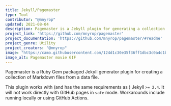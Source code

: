 ```yaml
---
title: Jekyll/Pagemaster
type: Tool
contributor: "@mnyrop"
updated: 2021-08-04
description: Pagemaster is a Jekyll plugin for generating a collection of markdown pages from a file of JSON, YAML, or CSV records.
project_link: 'https://github.com/mnyrop/pagemaster'
project_documentation: 'https://github.com/mnyrop/pagemaster/#readme'
project_genre: Utility
project_creators: "@mnyrop"
image: "https://camo.githubusercontent.com/124d1c30e35f36ff1dbc3c0a4c1b14fab2d96f226fe43385f822d1b36c9cc718/68747470733a2f2f6d656469612e67697068792e636f6d2f6d656469612f5871704c474951376e4d74714d2f67697068792e676966"
image_alt: Pagemaster movie GIF
---
```


Pagemaster is a Ruby Gem packaged Jekyll generator plugin for creating a collection of Markdown files from a data file.

This plugin works with (and has the same requirements as ) Jekyll `>= 2.4`. It will not work directly with GitHub pages in `safe` mode. Workarounds include running locally or using GitHub Actions.
